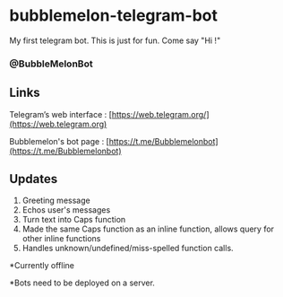# bubblemelon-telegram-bot
My first telegram bot. This is just for fun. Come say "Hi !"

### @BubbleMelonBot

## Links
Telegram’s web interface : [https://web.telegram.org/](https://web.telegram.org)

Bubblemelon's bot page   : [https://t.me/Bubblemelonbot](https://t.me/Bubblemelonbot)

## Updates
1. Greeting message
2. Echos user's messages
3. Turn text into Caps function
4. Made the same Caps function as an inline function, allows query for other inline functions
5. Handles unknown/undefined/miss-spelled function calls.

*Currently offline

*Bots need to be deployed on a server.
